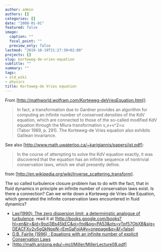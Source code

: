 ```yaml
---
author: admin
authors: []
categories: []
date: "2008-01-01"
featured: false
image:
  caption: ""
  focal_point: ""
  preview_only: false
lastmod: "2019-10-19T21:27:30+02:00"
projects: []
slug: korteweg-de-vries-equation
subtitle: ""
summary: ""
tags:
- old_wiki
- physics
title: Korteweg-de Vries equation
---
```

From [http://mathworld.wolfram.com/Korteweg-deVriesEquation.html]:

> In fact, a transformation due to Gardner provides an algorithm for computing an infinite number of conserved densities of the KdV equation, which are connected to those of the so-called modified KdV equation through the Miura transformation
> v_x+v^2=u 	
> (Tabor 1989, p. 291). The Korteweg-de Vries equation also exhibits Galilean invariance.
 
See also [http://www.math.uwaterloo.ca/~karigiannis/papers/ist.pdf]:

> In the course of attempting to solve the KdV equation exactly, it was discovered that the equation has an infinite sequence of nontrivial conservation laws, which we shall presently define.

from [http://en.wikipedia.org/wiki/Inverse_scattering_transform].

The so called turbulence closure problem has to do with the fact, that in fluid dynamics in principle an infinite number of conservation laws exist. Is there a connection? Can we write down a Korteweg-de Vries-like Equation, which generated the infinite conservation laws encountered in fluid dynamics?

* [Lax(1990): The zero dispersion limit, a deterministic analogue of turbulence](http://www3.interscience.wiley.com/journal/113400234/abstract). read it at [http://books.google.com/books?hl=en&lr=&id=9ozj3Bs45kEC&oi=fnd&pg=PA53&ots=yTpf57ObXB&sig=DEACFXy2v5gQkNppN-rEmGaFoiA#v=onepage&q=&f=false]
* [D.B. Fairlie (1996) : Equations with an infinite number of explicit Conservation Laws](http://arxiv.org/abs/solv-int/9608002)
* [http://math.arizona.edu/~mcl/Miller/MillerLecture08.pdf]
